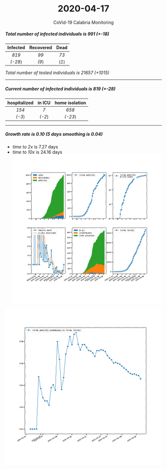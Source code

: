 <div align='center'>

# 2020-04-17
CoVid-19 Calabria Monitoring
</div>

##### Total number of infected individuals is 991 (+-18)
Infected | Recovered | Dead
:---: | :---: | :---:
*819* | *99* | *73*
*(-28*) | *(9*) | (*1*)

*Total number of tested individuals is 21657 (+1015)*
***
##### Current number of infected individuals is 819 (+-28)
hospitalized | in ICU | home isolation
:---: | :---: | :---:
*154* |*7* |*658*
*(-3*) |*(-2*) |*(-23*)
***
##### Growth rate is 0.10 (5 days smoothing is 0.04)
- *time to 2x* is 7.27 days
- *time to 10x* is 24.16 days
![stats][stats]

![infected_normalized][infected_normalized]

[stats]: stats_Calabria.png
[infected_normalized]: infected_normalized_Calabria.png
